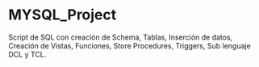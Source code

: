 # MYSQL_Project
Script de SQL con creación de Schema, Tablas, Inserción de datos, Creación de Vistas, Funciones, Store Procedures, Triggers, Sub lenguaje DCL y TCL.
